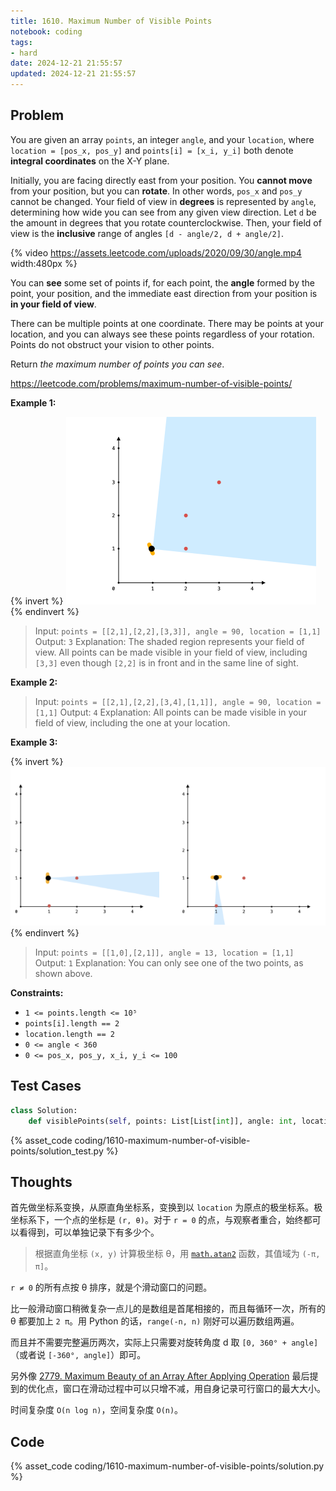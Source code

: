 ```yaml
---
title: 1610. Maximum Number of Visible Points
notebook: coding
tags:
- hard
date: 2024-12-21 21:55:57
updated: 2024-12-21 21:55:57
---
```

## Problem

You are given an array `points`, an integer `angle`, and your `location`, where `location = [pos_x, pos_y]` and `points[i] = [x_i, y_i]` both denote **integral coordinates** on the X-Y plane.

Initially, you are facing directly east from your position. You **cannot move** from your position, but you can **rotate**. In other words, `pos_x` and `pos_y` cannot be changed. Your field of view in **degrees** is represented by `angle`, determining how wide you can see from any given view direction. Let `d` be the amount in degrees that you rotate counterclockwise. Then, your field of view is the **inclusive** range of angles `[d - angle/2, d + angle/2]`.

{% video https://assets.leetcode.com/uploads/2020/09/30/angle.mp4 width:480px %}

You can **see** some set of points if, for each point, the **angle** formed by the point, your position, and the immediate east direction from your position is **in your field of view**.

There can be multiple points at one coordinate. There may be points at your location, and you can always see these points regardless of your rotation. Points do not obstruct your vision to other points.

Return _the maximum number of points you can see_.

<https://leetcode.com/problems/maximum-number-of-visible-points/>

**Example 1:**

{% invert %}
![case1](1610-maximum-number-of-visible-points/case1.png)
{% endinvert %}

> Input: `points = [[2,1],[2,2],[3,3]], angle = 90, location = [1,1]`
> Output: `3`
> Explanation: The shaded region represents your field of view. All points can be made visible in your field of view, including `[3,3]` even though `[2,2]` is in front and in the same line of sight.

**Example 2:**

> Input: `points = [[2,1],[2,2],[3,4],[1,1]], angle = 90, location = [1,1]`
> Output: `4`
> Explanation: All points can be made visible in your field of view, including the one at your location.

**Example 3:**

{% invert %}
![case3](1610-maximum-number-of-visible-points/case3.png)
{% endinvert %}

> Input: `points = [[1,0],[2,1]], angle = 13, location = [1,1]`
> Output: `1`
> Explanation: You can only see one of the two points, as shown above.

**Constraints:**

- `1 <= points.length <= 10⁵`
- `points[i].length == 2`
- `location.length == 2`
- `0 <= angle < 360`
- `0 <= pos_x, pos_y, x_i, y_i <= 100`

## Test Cases

``` python
class Solution:
    def visiblePoints(self, points: List[List[int]], angle: int, location: List[int]) -> int:
```

{% asset_code coding/1610-maximum-number-of-visible-points/solution_test.py %}

## Thoughts

首先做坐标系变换，从原直角坐标系，变换到以 `location` 为原点的极坐标系。极坐标系下，一个点的坐标是 `(r, θ)`。对于 `r = 0` 的点，与观察者重合，始终都可以看得到，可以单独记录下有多少个。

> 根据直角坐标 `(x, y)` 计算极坐标 θ，用 [`math.atan2`](https://docs.python.org/3/library/math.html#math.atan2) 函数，其值域为 `(-π, π]`。

`r ≠ 0` 的所有点按 θ 排序，就是个滑动窗口的问题。

比一般滑动窗口稍微复杂一点儿的是数组是首尾相接的，而且每循环一次，所有的 θ 都要加上 `2 π`。用 Python 的话，`range(-n, n)` 刚好可以遍历数组两遍。

而且并不需要完整遍历两次，实际上只需要对旋转角度 d 取 `[0, 360° + angle]`（或者说 `[-360°, angle]`）即可。

另外像 [2779. Maximum Beauty of an Array After Applying Operation](2779-maximum-beauty-of-an-array-after-applying-operation) 最后提到的优化点，窗口在滑动过程中可以只增不减，用自身记录可行窗口的最大大小。

时间复杂度 `O(n log n)`，空间复杂度 `O(n)`。

## Code

{% asset_code coding/1610-maximum-number-of-visible-points/solution.py %}
